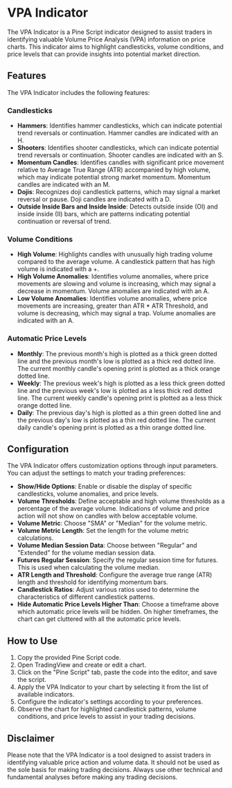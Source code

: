 # VPA Indicator

The VPA Indicator is a Pine Script indicator designed to assist traders in identifying valuable Volume Price Analysis (VPA) information on price charts. This indicator aims to highlight candlesticks, volume conditions, and price levels that can provide insights into potential market direction.

## Features

The VPA Indicator includes the following features:

### Candlesticks

- **Hammers**: Identifies hammer candlesticks, which can indicate potential trend reversals or continuation. Hammer candles are indicated with an H.
- **Shooters**: Identifies shooter candlesticks, which can indicate potential trend reversals or continuation. Shooter candles are indicated with an S.
- **Momentum Candles**: Identifies candles with significant price movement relative to Average True Range (ATR) accompanied by high volume, which may indicate potential strong market momentum. Momentum candles are indicated with an M.
- **Dojis**: Recognizes doji candlestick patterns, which may signal a market reversal or pause. Doji candles are indicated with a D.
- **Outside Inside Bars and Inside Inside**: Detects outside inside (OI) and inside inside (II) bars, which are patterns indicating potential continuation or reversal of trend.

### Volume Conditions

- **High Volume**: Highlights candles with unusually high trading volume compared to the average volume. A candlestick pattern that has high volume is indicated with a +.
- **High Volume Anomalies**: Identifies volume anomalies, where price movements are slowing and volume is increasing, which may signal a decrease in momentum. Volume anomalies are indicated with an A.
- **Low Volume Anomalies**: Identifies volume anomalies, where price movements are increasing, greater than ATR * ATR Threshold, and volume is decreasing, which may signal a trap. Volume anomalies are indicated with an A.

### Automatic Price Levels

- **Monthly**: The previous month's high is plotted as a thick green dotted line and the previous month's low is plotted as a thick red dotted line. The current monthly candle's opening print is plotted as a thick orange dotted line.
- **Weekly**: The previous week's high is plotted as a less thick green dotted line and the previous week's low is plotted as a less thick red dotted line. The current weekly candle's opening print is plotted as a less thick orange dotted line.
- **Daily**: The previous day's high is plotted as a thin green dotted line and the previous day's low is plotted as a thin red dotted line. The current daily candle's opening print is plotted as a thin orange dotted line.

## Configuration

The VPA Indicator offers customization options through input parameters. You can adjust the settings to match your trading preferences:

- **Show/Hide Options**: Enable or disable the display of specific candlesticks, volume anomalies, and price levels.
- **Volume Thresholds**: Define acceptable and high volume thresholds as a percentage of the average volume. Indications of volume and price action will not show on candles with below acceptable volume.
- **Volume Metric**: Choose "SMA" or "Median" for the volume metric.
- **Volume Metric Length**: Set the length for the volume metric calculations.
- **Volume Median Session Data**: Choose between "Regular" and "Extended" for the volume median session data.
- **Futures Regular Session**: Specify the regular session time for futures. This is used when calculating the volume median.
- **ATR Length and Threshold**: Configure the average true range (ATR) length and threshold for identifying momentum bars.
- **Candlestick Ratios**: Adjust various ratios used to determine the characteristics of different candlestick patterns.
- **Hide Automatic Price Levels Higher Than**: Choose a timeframe above which automatic price levels will be hidden. On higher timeframes, the chart can get cluttered with all the automatic price levels.

## How to Use

1. Copy the provided Pine Script code.
2. Open TradingView and create or edit a chart.
3. Click on the "Pine Script" tab, paste the code into the editor, and save the script.
4. Apply the VPA Indicator to your chart by selecting it from the list of available indicators.
5. Configure the indicator's settings according to your preferences.
6. Observe the chart for highlighted candlestick patterns, volume conditions, and price levels to assist in your trading decisions.

## Disclaimer

Please note that the VPA Indicator is a tool designed to assist traders in identifying valuable price action and volume data. It should not be used as the sole basis for making trading decisions. Always use other technical and fundamental analyses before making any trading decisions.
